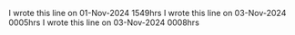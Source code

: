 
I wrote this line on 01-Nov-2024 1549hrs
I wrote this line on 03-Nov-2024 0005hrs
I wrote this line on 03-Nov-2024 0008hrs
